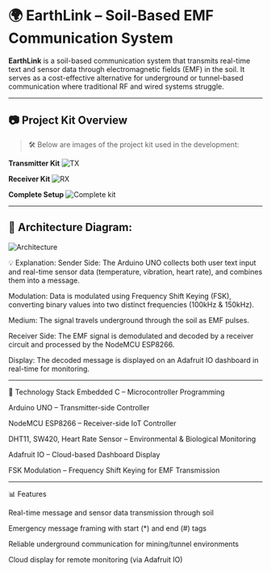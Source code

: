 # 🌍 EarthLink – Soil-Based EMF Communication System

**EarthLink** is a soil-based communication system that transmits real-time text and sensor data through electromagnetic fields (EMF) in the soil. It serves as a cost-effective alternative for underground or tunnel-based communication where traditional RF and wired systems struggle.

---

## 📷 Project Kit Overview

> 🛠️ Below are images of the project kit used in the development:

**Transmitter Kit**
![TX](https://github.com/user-attachments/assets/c34737e1-fdfc-4656-957e-70eb57818e70)

**Receiver Kit**
![RX](https://github.com/user-attachments/assets/fcadefd6-5e50-435e-8e7e-e3e08c74f817)


**Complete Setup**
![Complete kit](https://github.com/user-attachments/assets/90115892-8562-4e80-92d1-6187dc9eae75)

---

## 🧠 Architecture Diagram:
![Architecture](https://github.com/user-attachments/assets/8b328d68-d894-4980-b893-c5b49188e0d7)

💡 Explanation:
Sender Side: The Arduino UNO collects both user text input and real-time sensor data (temperature, vibration, heart rate), and combines them into a message.

Modulation: Data is modulated using Frequency Shift Keying (FSK), converting binary values into two distinct frequencies (100kHz & 150kHz).

Medium: The signal travels underground through the soil as EMF pulses.

Receiver Side: The EMF signal is demodulated and decoded by a receiver circuit and processed by the NodeMCU ESP8266.

Display: The decoded message is displayed on an Adafruit IO dashboard in real-time for monitoring.

---

🔧 Technology Stack
Embedded C – Microcontroller Programming

Arduino UNO – Transmitter-side Controller

NodeMCU ESP8266 – Receiver-side IoT Controller

DHT11, SW420, Heart Rate Sensor – Environmental & Biological Monitoring

Adafruit IO – Cloud-based Dashboard Display

FSK Modulation – Frequency Shift Keying for EMF Transmission

---

📊 Features

Real-time message and sensor data transmission through soil

Emergency message framing with start (*) and end (#) tags

Reliable underground communication for mining/tunnel environments

Cloud display for remote monitoring (via Adafruit IO)


